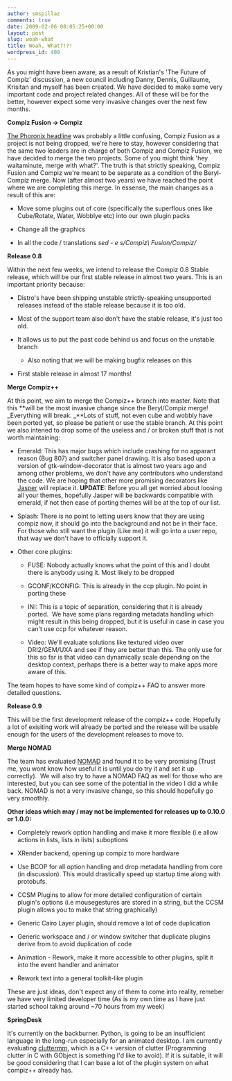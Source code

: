 ```yaml
---
author: smspillaz
comments: true
date: 2009-02-06 08:05:25+00:00
layout: post
slug: woah-what
title: Woah, What?!?!
wordpress_id: 409
---
```


As you might have been aware, as a result of Kristian's 'The Future of Compiz' discussion, a new council including Danny, Dennis, Guillaume, Krisitan and myself has been created. We have decided to make some very important code and project related changes. All of these will be for the better, however expect some very invasive changes over the next few months.

**Compiz Fusion -> Compiz**

[The Phoronix headline](http://www.phoronix.com/scan.php?page=news_item&px=NzAzOQ) was probably a little confusing, Compiz Fusion as a project is not being dropped, we're here to stay, however considering that the same two leaders are in charge of both Compiz and Compiz Fusion, we have decided to merge the two projects. Some of you might think 'hey waitaminute, merge with what?'. The truth is that strictly speaking, Compiz Fusion and Compiz we're meant to be separate as a condition of the Beryl-Compiz merge. Now (after almost two years) we have reached the point where we are completing this merge. In essense, the main changes as a result of this are:



	
  * Move some plugins out of core (specifically the superflous ones like Cube/Rotate, Water, Wobblye etc) into our own plugin packs

	
  * Change all the graphics

	
  * In all the code / translations _sed - e s/Compiz\ Fusion/Compiz/_


**Release 0.8**

Within the next few weeks, we intend to release the Compiz 0.8 Stable release, which will be our first stable release in almost two years. This is an important priority because:



	
  * Distro's have been shipping unstable strictly-speaking unsupported releases instead of the stable release because it is too old.

	
  * Most of the support team also don't have the stable release, it's just too old.

	
  * It allows us to put the past code behind us and focus on the unstable branch

	
    * Also noting that we will be making bugfix releases on this




	
  * First stable release in almost 17 months!


**Merge Compiz++**

At this point, we aim to merge the Compiz++ branch into master. Note that this **will be the most invasive change since the Beryl/Compiz merge! _Everything will break. _**Lots of stuff, not even cube and wobbly have been ported yet, so please be patient or use the stable branch. At this point we also intened to drop some of the useless and / or broken stuff that is not worth maintaining:



	
  * Emerald: This has major bugs which include crashing for no apparant reason (Bug 807) and switcher panel drawing. It is also based upon a version of gtk-window-decorator that is almost two years ago and among other problems, we don't have any contributors who understand the code. We are hoping that other more promising decorators like [Jasper](http://jbosveld.blogspot.com/) will replace it. **UPDATE:** Before you all get worried about loosing all your themes, hopefully Jasper will be backwards compatible with emerald, if not then ease of porting themes will be at the top of our list.

	
  * Splash: There is no point to letting users know that they are using compiz now, it should go into the background and not be in their face. For those who still want the plugin (Like me) it will go into a user repo, that way we don't have to officially support it.

	
  * Other core plugins:

	
    * FUSE: Nobody actually knows what the point of this and I doubt there is anybody using it. Most likely to be dropped

	
    * GCONF/KCONFIG: This is already in the ccp plugin. No point in porting these

	
    * INI: This is a topic of separation, considering that it is already ported.  We have some plans regarding metadata handling which might result in this being dropped, but it is useful in case in case you can't use ccp for whatever reason.

	
    * Video: We'll evaluate solutions like textured video over DRI2/GEM/UXA and see if they are better than this. The only use for this so far is that video can dynamically scale depending on the desktop context, perhaps there is a better way to make apps more aware of this.





The team hopes to have some kind of compiz++ FAQ to answer more detailed questions.

**Release 0.9**

This will be the first development release of the compiz++ code. Hopefully a lot of exisiting work will already be ported and the release will be usable enough for the users of the development releases to move to.

**Merge NOMAD**

The team has evaluated [NOMAD](http://en.opensuse.org/Nomad) and found it to be very promising (Trust me, you wont know how useful it is until you do try it and set it up correctly).  We will also try to have a NOMAD FAQ as well for those who are interested, but you can see some of the potential in the video I did a while back. NOMAD is not a very invasive change, so this should hopefully go very smoothly.

**Other ideas which may / may not be implemented for releases up to 0.10.0 or 1.0.0:**



	
  * Completely rework option handling and make it more flexible (i.e allow actions in lists, lists in lists) suboptions

	
  * XRender backend, opening up compiz to more hardware

	
  * Use BCOP for all option handling and drop metadata handling from core (in discussion). This would drastically speed up startup time along with protobufs.

	
  * CCSM Plugins to allow for more detailed configuration of certain plugin's options (i.e mousegestures are stored in a string, but the CCSM plugin allows you to make that string graphically)

	
  * Generic Cairo Layer plugin, should remove a lot of code duplication

	
  * Generic workspace and / or window switcher that duplicate plugins derive from to avoid duplication of code

	
  * Animation - Rework, make it more accessible to other plugins, split it into the event handler and animator

	
  * Rework text into a general toolkit-like plugin


These are just ideas, don't expect any of them to come into reality, remeber we have very limited developer time (As is my own time as I have just started school taking around ~70 hours from my week)

**SpringDesk**

It's currently on the backburner. Python, is going to be an insufficient language in the long-run especially for an animated desktop. I am currently evaluating [cluttermm,](http://ftp.gnome.org/pub/GNOME/sources/cluttermm/) which is a C++ version of clutter (Programming clutter in C with GObject is something I'd like to avoid). If it is suitable, it will be good considering that I can base a lot of the plugin system on what compiz++ already has.
